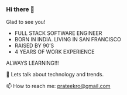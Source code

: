 ### Hi there 👋

Glad to see you!

 - FULL STACK SOFTWARE ENGINEER
 - BORN IN INDIA. LIVING IN SAN FRANCISCO
 - RAISED BY 90’S
 - 4 YEARS OF WORK EXPERIENCE

ALWAYS LEARNING!!!


💬  Lets talk about technology and trends.

📫  How to reach me: prateekro@gmail.com
<!--
**prateekro/prateekro** is a ✨ _special_ ✨ repository because its `README.md` (this file) appears on your GitHub profile.

Here are some ideas to get you started:

- 🔭 I’m currently working on ...
- 🌱 I’m currently learning ...
- 👯 I’m looking to collaborate on ...
- 🤔 I’m looking for help with ...
- 💬 Ask me about ...
- 📫 How to reach me: ...
- 😄 Pronouns: ...
- ⚡ Fun fact: ...
-->
